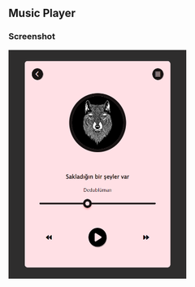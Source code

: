 ## Music Player

### Screenshot

<img src="https://github.com/mustafacoban96/Javascript-beginner-projects/blob/master/music-player/screenshots/1.png" width="350" height="450" />
